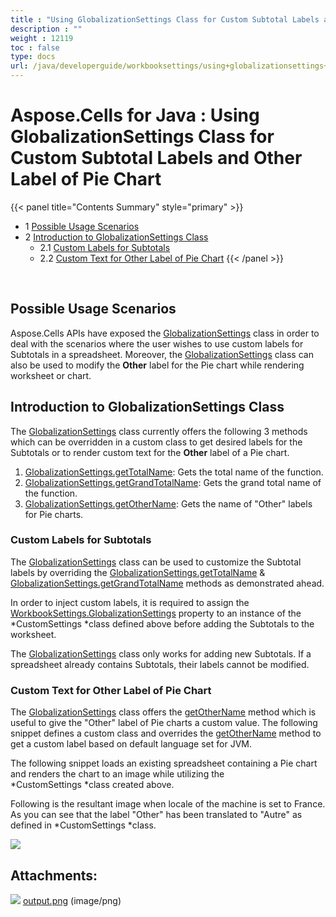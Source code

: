```yaml
---
title : "Using GlobalizationSettings Class for Custom Subtotal Labels and Other Label of Pie Chart" 
description : "" 
weight : 12119 
toc : false
type: docs
url: /java/developerguide/workbooksettings/using+globalizationsettings+class+for+custom+subtotal+labels+and+other+label+of+pie+chart/
---
```


# Aspose.Cells for Java : Using GlobalizationSettings Class for Custom Subtotal Labels and Other Label of Pie Chart


{{< panel title="Contents Summary" style="primary" >}}
*   1 [Possible Usage Scenarios](#possible-usage-scenarios)
*   2 [Introduction to GlobalizationSettings Class](#introduction-to-globalizationsettings-class)
    *   2.1 [Custom Labels for Subtotals](#custom-labels-for-subtotals)
    *   2.2 [Custom Text for Other Label of Pie Chart](#custom-text-for-other-label-of-pie-chart)
{{< /panel >}}
 

 


## Possible Usage Scenarios

Aspose.Cells APIs have exposed the [GlobalizationSettings](https://apireference.aspose.com/java/cells/com.aspose.cells/globalizationsettings) class in order to deal with the scenarios where the user wishes to use custom labels for Subtotals in a spreadsheet. Moreover, the [GlobalizationSettings](https://apireference.aspose.com/java/cells/com.aspose.cells/globalizationsettings) class can also be used to modify the **Other** label for the Pie chart while rendering worksheet or chart.

## Introduction to GlobalizationSettings Class

The [GlobalizationSettings](https://apireference.aspose.com/java/cells/com.aspose.cells/globalizationsettings) class currently offers the following 3 methods which can be overridden in a custom class to get desired labels for the Subtotals or to render custom text for the **Other** label of a Pie chart.

1.  [GlobalizationSettings.getTotalName](https://apireference.aspose.com/java/cells/com.aspose.cells/globalizationsettings#getTotalName(int)): Gets the total name of the function.
2.  [GlobalizationSettings.getGrandTotalName](https://apireference.aspose.com/java/cells/com.aspose.cells/globalizationsettings#getGrandTotalName(int)): Gets the grand total name of the function.
3.  [GlobalizationSettings.getOtherName](https://apireference.aspose.com/java/cells/com.aspose.cells/globalizationsettings#getOtherName()): Gets the name of "Other" labels for Pie charts.

### Custom Labels for Subtotals

The [GlobalizationSettings](https://apireference.aspose.com/java/cells/com.aspose.cells/globalizationsettings) class can be used to customize the Subtotal labels by overriding the [GlobalizationSettings.getTotalName](https://apireference.aspose.com/java/cells/com.aspose.cells/globalizationsettings#getTotalName(int)) & [GlobalizationSettings.getGrandTotalName](https://apireference.aspose.com/java/cells/com.aspose.cells/globalizationsettings#getGrandTotalName(int)) methods as demonstrated ahead.

  
In order to inject custom labels, it is required to assign the [WorkbookSettings.GlobalizationSettings](https://apireference.aspose.com/java/cells/com.aspose.cells/workbooksettings#GlobalizationSettings) property to an instance of the *CustomSettings *class defined above before adding the Subtotals to the worksheet.

The [GlobalizationSettings](https://apireference.aspose.com/java/cells/com.aspose.cells/globalizationsettings) class only works for adding new Subtotals. If a spreadsheet already contains Subtotals, their labels cannot be modified.

### Custom Text for Other Label of Pie Chart

The [GlobalizationSettings](https://apireference.aspose.com/java/cells/com.aspose.cells/globalizationsettings) class offers the [getOtherName](https://apireference.aspose.com/java/cells/com.aspose.cells/globalizationsettings#getOtherName()) method which is useful to give the "Other" label of Pie charts a custom value. The following snippet defines a custom class and overrides the [getOtherName](https://apireference.aspose.com/java/cells/com.aspose.cells/globalizationsettings#getOtherName()) method to get a custom label based on default language set for JVM.

  
The following snippet loads an existing spreadsheet containing a Pie chart and renders the chart to an image while utilizing the *CustomSettings *class created above.

  
Following is the resultant image when locale of the machine is set to France. As you can see that the label "Other" has been translated to "Autre" as defined in *CustomSettings *class.

![](https://docs2.aspose.com/cells/java/attachments/5276113/5472582.png)

## Attachments:

![](https://docs2.aspose.com/cells/java/images/icons/bullet_blue.gif) [output.png](https://docs2.aspose.com/cells/java/attachments/5276113/5472582.png) (image/png)  

